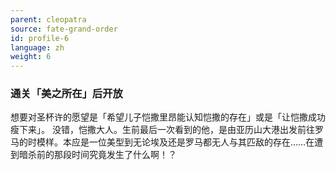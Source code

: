 ```yaml
---
parent: cleopatra
source: fate-grand-order
id: profile-6
language: zh
weight: 6
---
```


### 通关「美之所在」后开放

想要对圣杯许的愿望是「希望儿子恺撒里昂能认知恺撒的存在」或是「让恺撒成功瘦下来」。
没错，恺撒大人。生前最后一次看到的他，是由亚历山大港出发前往罗马的时模样。本应是一位美型到无论埃及还是罗马都无人与其匹敌的存在……在遭到暗杀前的那段时间究竟发生了什么啊！？
